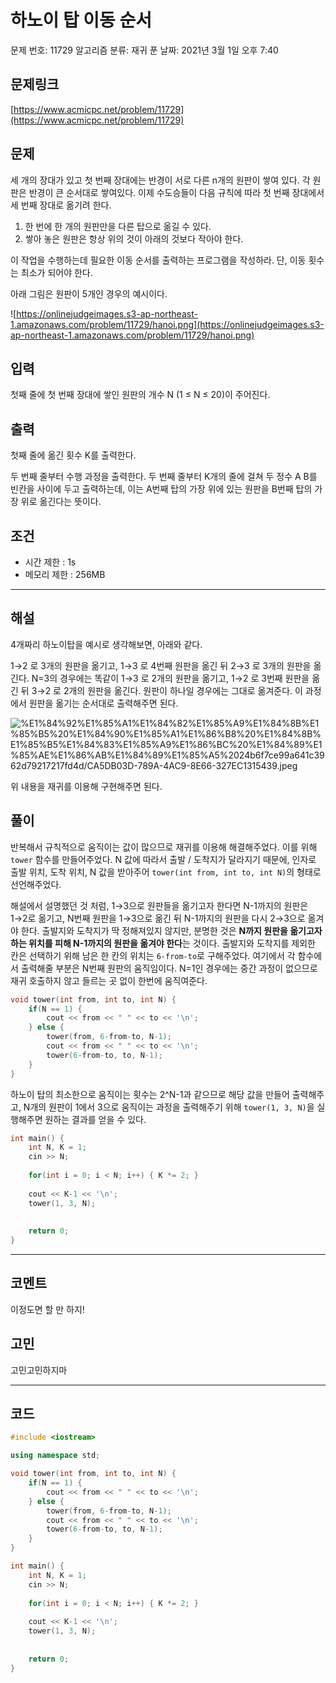 # 하노이 탑 이동 순서

문제 번호: 11729
알고리즘 분류: 재귀
푼 날짜: 2021년 3월 1일 오후 7:40

## 문제링크

[https://www.acmicpc.net/problem/11729](https://www.acmicpc.net/problem/11729)

## 문제

세 개의 장대가 있고 첫 번째 장대에는 반경이 서로 다른 n개의 원판이 쌓여 있다. 각 원판은 반경이 큰 순서대로 쌓여있다. 이제 수도승들이 다음 규칙에 따라 첫 번째 장대에서 세 번째 장대로 옮기려 한다.

1. 한 번에 한 개의 원판만을 다른 탑으로 옮길 수 있다.
2. 쌓아 놓은 원판은 항상 위의 것이 아래의 것보다 작아야 한다.

이 작업을 수행하는데 필요한 이동 순서를 출력하는 프로그램을 작성하라. 단, 이동 횟수는 최소가 되어야 한다.

아래 그림은 원판이 5개인 경우의 예시이다.

![https://onlinejudgeimages.s3-ap-northeast-1.amazonaws.com/problem/11729/hanoi.png](https://onlinejudgeimages.s3-ap-northeast-1.amazonaws.com/problem/11729/hanoi.png)

## 입력

첫째 줄에 첫 번째 장대에 쌓인 원판의 개수 N (1 ≤ N ≤ 20)이 주어진다.

## 출력

첫째 줄에 옮긴 횟수 K를 출력한다.

두 번째 줄부터 수행 과정을 출력한다. 두 번째 줄부터 K개의 줄에 걸쳐 두 정수 A B를 빈칸을 사이에 두고 출력하는데, 이는 A번째 탑의 가장 위에 있는 원판을 B번째 탑의 가장 위로 옮긴다는 뜻이다.

## 조건

- 시간 제한 : 1s
- 메모리 제한 : 256MB

---

## 해설

4개짜리 하노이탑을 예시로 생각해보면, 아래와 같다.

1→2 로 3개의 원판을 옮기고, 1→3 로 4번째 원판을 옮긴 뒤 2→3 로 3개의 원판을 옮긴다. N=3의 경우에는 똑같이 1→3 로 2개의 원판을 옮기고, 1→2 로 3번째 원판을 옮긴 뒤 3→2 로 2개의 원판을 옮긴다. 원판이 하나일 경우에는 그대로 옮겨준다. 이 과정에서 원판을 옮기는 순서대로 출력해주면 된다.

![%E1%84%92%E1%85%A1%E1%84%82%E1%85%A9%E1%84%8B%E1%85%B5%20%E1%84%90%E1%85%A1%E1%86%B8%20%E1%84%8B%E1%85%B5%E1%84%83%E1%85%A9%E1%86%BC%20%E1%84%89%E1%85%AE%E1%86%AB%E1%84%89%E1%85%A5%2024b6f7ce99a641c3962d79217217fd4d/CA5DB03D-789A-4AC9-8E66-327EC1315439.jpeg](%E1%84%92%E1%85%A1%E1%84%82%E1%85%A9%E1%84%8B%E1%85%B5%20%E1%84%90%E1%85%A1%E1%86%B8%20%E1%84%8B%E1%85%B5%E1%84%83%E1%85%A9%E1%86%BC%20%E1%84%89%E1%85%AE%E1%86%AB%E1%84%89%E1%85%A5%2024b6f7ce99a641c3962d79217217fd4d/CA5DB03D-789A-4AC9-8E66-327EC1315439.jpeg)

위 내용을 재귀를 이용해 구현해주면 된다.

## 풀이

반복해서 규칙적으로 움직이는 값이 많으므로 재귀를 이용해 해결해주었다. 이를 위해 `tower` 함수를 만들어주었다. N 값에 따라서 출발 / 도착지가 달라지기 때문에, 인자로 출발 위치, 도착 위치, N 값을 받아주어 `tower(int from, int to, int N)`의 형태로 선언해주었다.

해설에서 설명했던 것 처럼, 1→3으로 원판들을 옮기고자 한다면 N-1까지의 원판은 1→2로 옮기고, N번째 원판을 1→3으로 옮긴 뒤 N-1까지의 원판을 다시 2→3으로 옮겨야 한다. 출발지와 도착지가 딱 정해져있지 않지만, 분명한 것은 **N까지 원판을 옮기고자 하는 위치를 피해 N-1까지의 원판을 옮겨야 한다**는 것이다. 출발지와 도착지를 제외한 칸은 선택하기 위해 남은 한 칸의 위치는 `6-from-to`로 구해주었다. 여기에서 각 함수에서 출력해줄 부분은 N번째 원판의 움직임이다. N=1인 경우에는 중간 과정이 없으므로 재귀 호출하지 않고 들르는 곳 없이 한번에 움직여준다.

```cpp
void tower(int from, int to, int N) {
    if(N == 1) {
        cout << from << " " << to << '\n';
    } else {
        tower(from, 6-from-to, N-1);
        cout << from << " " << to << '\n';
        tower(6-from-to, to, N-1);
    }
}
```

하노이 탑의 최소한으로 움직이는 횟수는 2^N-1과 같으므로 해당 값을 만들어 출력해주고, N개의 원판이 1에서 3으로 움직이는 과정을 출력해주기 위해 `tower(1, 3, N)`을 실행해주면 원하는 결과를 얻을 수 있다. 

```cpp
int main() {
	int N, K = 1;
	cin >> N;
	
	for(int i = 0; i < N; i++) { K *= 2; }
	
	cout << K-1 << '\n';
	tower(1, 3, N);
	
	
	return 0;
}
```

---

## 코멘트

이정도면 할 만 하지!  

## 고민

고민고민하지마

---

## 코드

```cpp
#include <iostream>

using namespace std;

void tower(int from, int to, int N) {
    if(N == 1) {
        cout << from << " " << to << '\n';
    } else {
        tower(from, 6-from-to, N-1);
        cout << from << " " << to << '\n';
        tower(6-from-to, to, N-1);
    }
}

int main() {
	int N, K = 1;
	cin >> N;
	
	for(int i = 0; i < N; i++) { K *= 2; }
	
	cout << K-1 << '\n';
	tower(1, 3, N);
	
	
	return 0;
}
```